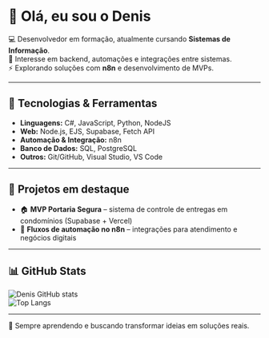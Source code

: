 # 👋 Olá, eu sou o Denis  

💻 Desenvolvedor em formação, atualmente cursando **Sistemas de Informação**.  
🎯 Interesse em backend, automações e integrações entre sistemas.  
⚡ Explorando soluções com **n8n** e desenvolvimento de MVPs.  

---

## 🚀 Tecnologias & Ferramentas  

- **Linguagens:** C#, JavaScript, Python, NodeJS
- **Web:** Node.js, EJS, Supabase, Fetch API  
- **Automação & Integração:** n8n
- **Banco de Dados:** SQL, PostgreSQL  
- **Outros:** Git/GitHub, Visual Studio, VS Code  

---

## 📌 Projetos em destaque  

- 🏠 **MVP Portaria Segura** – sistema de controle de entregas em condomínios (Supabase + Vercel)  
- 🔄 **Fluxos de automação no n8n** – integrações para atendimento e negócios digitais  

---

## 📊 GitHub Stats  

![Denis GitHub stats](https://github-readme-stats.vercel.app/api?username=SEU_USUARIO&show_icons=true&theme=tokyonight)  
![Top Langs](https://github-readme-stats.vercel.app/api/top-langs/?username=SEU_USUARIO&layout=compact&theme=tokyonight)  

---

🌱 Sempre aprendendo e buscando transformar ideias em soluções reais.  
